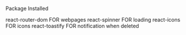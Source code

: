 Package Installed

react-router-dom   FOR  webpages
react-spinner      FOR  loading
react-icons        FOR  icons
react-toastify     FOR  notification when deleted